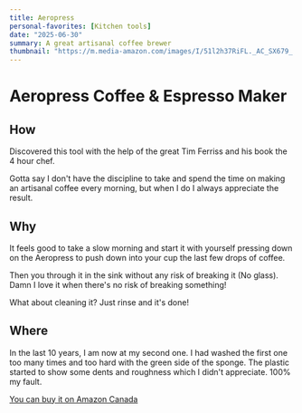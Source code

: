```yaml
---
title: Aeropress
personal-favorites: [Kitchen tools]
date: "2025-06-30"
summary: A great artisanal coffee brewer
thumbnail: "https://m.media-amazon.com/images/I/51l2h37RiFL._AC_SX679_.jpg" 
---
```

# Aeropress Coffee & Espresso Maker
## How
Discovered this tool with the help of the great Tim Ferriss and his book the 4 hour chef.

Gotta say I don't have the discipline to take and spend the time on making an artisanal coffee every morning, but when I do I always appreciate the result.

## Why
It feels good to take a slow morning and start it with yourself pressing down on the Aeropress to push down into your cup the last few drops of coffee.

Then you through it in the sink without any risk of breaking it (No glass). Damn I love it when there's no risk of breaking something! 

What about cleaning it? Just rinse and it's done!

## Where
In the last 10 years, I am now at my second one. I had washed the first one too many times and too hard with the green side of the sponge. The plastic started to show some dents and roughness which I didn't appreciate. 100% my fault.

[You can buy it on Amazon Canada](https://amzn.to/44PoRNF)